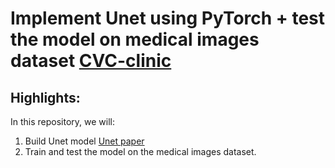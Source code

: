 # Implement Unet using PyTorch + test the model on medical images dataset [CVC-clinic](https://challenge.isic-archive.com/data/#2018)
## Highlights:
In this repository, we will:
1. Build Unet model [Unet paper](https://arxiv.org/pdf/1505.04597.pdf)
2. Train and test the model on the medical images dataset.
